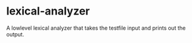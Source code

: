 # lexical-analyzer
A lowlevel lexical analyzer that takes the testfile input and prints out the output.
